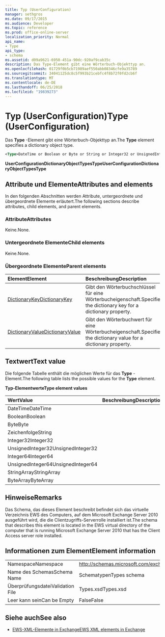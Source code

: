 ```yaml
---
title: Typ (UserConfiguration)
manager: sethgros
ms.date: 09/17/2015
ms.audience: Developer
ms.topic: reference
ms.prod: office-online-server
localization_priority: Normal
api_name:
- Type
api_type:
- schema
ms.assetid: d09a9621-6950-451a-90dc-920af9cab35c
description: Das Type-Element gibt eine Wörterbuch-Objekttyp an.
ms.openlocfilehash: 01729f0b5cb71989aef550abb08346cfe9a35789
ms.sourcegitcommit: 34041125dc8c5f993b21cebfc4f8b72f0fd2cb6f
ms.translationtype: MT
ms.contentlocale: de-DE
ms.lasthandoff: 06/25/2018
ms.locfileid: "19839273"
---
```

# <a name="type-userconfiguration"></a><span data-ttu-id="8481d-103">Typ (UserConfiguration)</span><span class="sxs-lookup"><span data-stu-id="8481d-103">Type (UserConfiguration)</span></span>

<span data-ttu-id="8481d-104">Das **Type** -Element gibt eine Wörterbuch-Objekttyp an.</span><span class="sxs-lookup"><span data-stu-id="8481d-104">The **Type** element specifies a dictionary object type.</span></span> 
  
```xml
<Type>DateTime or Boolean or Byte or String or Integer32 or UnsignedInteger32 or Integer64 or UnsignedInteger64 or StringArray or ByteArray</Type> 
```

 <span data-ttu-id="8481d-105">**UserConfigurationDictionaryObjectTypesType**</span><span class="sxs-lookup"><span data-stu-id="8481d-105">**UserConfigurationDictionaryObjectTypesType**</span></span>
## <a name="attributes-and-elements"></a><span data-ttu-id="8481d-106">Attribute und Elemente</span><span class="sxs-lookup"><span data-stu-id="8481d-106">Attributes and elements</span></span>

<span data-ttu-id="8481d-107">In den folgenden Abschnitten werden Attribute, untergeordnete und übergeordnete Elemente erläutert.</span><span class="sxs-lookup"><span data-stu-id="8481d-107">The following sections describe attributes, child elements, and parent elements.</span></span>
  
### <a name="attributes"></a><span data-ttu-id="8481d-108">Attribute</span><span class="sxs-lookup"><span data-stu-id="8481d-108">Attributes</span></span>

<span data-ttu-id="8481d-109">Keine.</span><span class="sxs-lookup"><span data-stu-id="8481d-109">None.</span></span>
  
### <a name="child-elements"></a><span data-ttu-id="8481d-110">Untergeordnete Elemente</span><span class="sxs-lookup"><span data-stu-id="8481d-110">Child elements</span></span>

<span data-ttu-id="8481d-111">Keine.</span><span class="sxs-lookup"><span data-stu-id="8481d-111">None.</span></span>
  
### <a name="parent-elements"></a><span data-ttu-id="8481d-112">Übergeordnete Elemente</span><span class="sxs-lookup"><span data-stu-id="8481d-112">Parent elements</span></span>

|<span data-ttu-id="8481d-113">**Element**</span><span class="sxs-lookup"><span data-stu-id="8481d-113">**Element**</span></span>|<span data-ttu-id="8481d-114">**Beschreibung**</span><span class="sxs-lookup"><span data-stu-id="8481d-114">**Description**</span></span>|
|:-----|:-----|
|[<span data-ttu-id="8481d-115">DictionaryKey</span><span class="sxs-lookup"><span data-stu-id="8481d-115">DictionaryKey</span></span>](dictionarykey.md) <br/> |<span data-ttu-id="8481d-116">Gibt den Wörterbuchschlüssel für eine Wörterbucheigenschaft.</span><span class="sxs-lookup"><span data-stu-id="8481d-116">Specifies the dictionary key for a dictionary property.</span></span>  <br/> |
|[<span data-ttu-id="8481d-117">DictionaryValue</span><span class="sxs-lookup"><span data-stu-id="8481d-117">DictionaryValue</span></span>](dictionaryvalue.md) <br/> |<span data-ttu-id="8481d-118">Gibt den Wörterbuchwert für eine Wörterbucheigenschaft.</span><span class="sxs-lookup"><span data-stu-id="8481d-118">Specifies the dictionary value for a dictionary property.</span></span>  <br/> |
   
## <a name="text-value"></a><span data-ttu-id="8481d-119">Textwert</span><span class="sxs-lookup"><span data-stu-id="8481d-119">Text value</span></span>

<span data-ttu-id="8481d-120">Die folgende Tabelle enthält die möglichen Werte für das **Type** -Element.</span><span class="sxs-lookup"><span data-stu-id="8481d-120">The following table lists the possible values for the **Type** element.</span></span> 
  
<span data-ttu-id="8481d-121">**Typ-Elementwerte**</span><span class="sxs-lookup"><span data-stu-id="8481d-121">**Type element values**</span></span>

|<span data-ttu-id="8481d-122">**Wert**</span><span class="sxs-lookup"><span data-stu-id="8481d-122">**Value**</span></span>|<span data-ttu-id="8481d-123">**Beschreibung**</span><span class="sxs-lookup"><span data-stu-id="8481d-123">**Description**</span></span>|
|:-----|:-----|
|<span data-ttu-id="8481d-124">DateTime</span><span class="sxs-lookup"><span data-stu-id="8481d-124">DateTime</span></span>  <br/> ||
|<span data-ttu-id="8481d-125">Boolean</span><span class="sxs-lookup"><span data-stu-id="8481d-125">Boolean</span></span>  <br/> ||
|<span data-ttu-id="8481d-126">Byte</span><span class="sxs-lookup"><span data-stu-id="8481d-126">Byte</span></span>  <br/> ||
|<span data-ttu-id="8481d-127">Zeichenfolge</span><span class="sxs-lookup"><span data-stu-id="8481d-127">String</span></span>  <br/> ||
|<span data-ttu-id="8481d-128">Integer32</span><span class="sxs-lookup"><span data-stu-id="8481d-128">Integer32</span></span>  <br/> ||
|<span data-ttu-id="8481d-129">UnsignedInteger32</span><span class="sxs-lookup"><span data-stu-id="8481d-129">UnsignedInteger32</span></span>  <br/> ||
|<span data-ttu-id="8481d-130">Integer64</span><span class="sxs-lookup"><span data-stu-id="8481d-130">Integer64</span></span>  <br/> ||
|<span data-ttu-id="8481d-131">UnsignedInteger64</span><span class="sxs-lookup"><span data-stu-id="8481d-131">UnsignedInteger64</span></span>  <br/> ||
|<span data-ttu-id="8481d-132">StringArray</span><span class="sxs-lookup"><span data-stu-id="8481d-132">StringArray</span></span>  <br/> ||
|<span data-ttu-id="8481d-133">ByteArray</span><span class="sxs-lookup"><span data-stu-id="8481d-133">ByteArray</span></span>  <br/> ||
   
## <a name="remarks"></a><span data-ttu-id="8481d-134">Hinweise</span><span class="sxs-lookup"><span data-stu-id="8481d-134">Remarks</span></span>

<span data-ttu-id="8481d-135">Das Schema, das dieses Element beschreibt befindet sich das virtuelle Verzeichnis EWS des Computers, auf dem Microsoft Exchange Server 2010 ausgeführt wird, die die Clientzugriffs-Serverrolle installiert ist.</span><span class="sxs-lookup"><span data-stu-id="8481d-135">The schema that describes this element is located in the EWS virtual directory of the computer that is running Microsoft Exchange Server 2010 that has the Client Access server role installed.</span></span>
  
## <a name="element-information"></a><span data-ttu-id="8481d-136">Informationen zum Element</span><span class="sxs-lookup"><span data-stu-id="8481d-136">Element information</span></span>

|||
|:-----|:-----|
|<span data-ttu-id="8481d-137">Namespace</span><span class="sxs-lookup"><span data-stu-id="8481d-137">Namespace</span></span>  <br/> |http://schemas.microsoft.com/exchange/services/2006/types  <br/> |
|<span data-ttu-id="8481d-138">Name des Schemas</span><span class="sxs-lookup"><span data-stu-id="8481d-138">Schema Name</span></span>  <br/> |<span data-ttu-id="8481d-139">Schematypen</span><span class="sxs-lookup"><span data-stu-id="8481d-139">Types schema</span></span>  <br/> |
|<span data-ttu-id="8481d-140">Überprüfungsdatei</span><span class="sxs-lookup"><span data-stu-id="8481d-140">Validation File</span></span>  <br/> |<span data-ttu-id="8481d-141">Types.xsd</span><span class="sxs-lookup"><span data-stu-id="8481d-141">Types.xsd</span></span>  <br/> |
|<span data-ttu-id="8481d-142">Leer kann sein</span><span class="sxs-lookup"><span data-stu-id="8481d-142">Can be Empty</span></span>  <br/> |<span data-ttu-id="8481d-143">False</span><span class="sxs-lookup"><span data-stu-id="8481d-143">False</span></span>  <br/> |
   
## <a name="see-also"></a><span data-ttu-id="8481d-144">Siehe auch</span><span class="sxs-lookup"><span data-stu-id="8481d-144">See also</span></span>



- [<span data-ttu-id="8481d-145">EWS-XML-Elemente in Exchange</span><span class="sxs-lookup"><span data-stu-id="8481d-145">EWS XML elements in Exchange</span></span>](ews-xml-elements-in-exchange.md)


